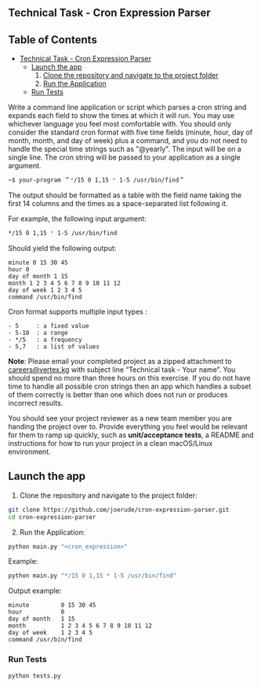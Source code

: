 ## Technical Task - Cron Expression Parser

## Table of Contents

- [Technical Task - Cron Expression Parser](#technical-task---cron-expression-parser)
  - [Launch the app](#launch-the-app)
    1. [Clone the repository and navigate to the project folder](#1-clone-the-repository-and-navigate-to-the-project-folder)
    2. [Run the Application](#2-run-the-application)
  - [Run Tests](#run-tests)


Write a command line application or script which parses a cron string and expands each field to show the times at which
it will run. You may use whichever language you feel most comfortable with.
You should only consider the standard cron format with five time fields (minute, hour, day of month, month, and day of
week) plus a command, and you do not need to handle the special time strings such as "@yearly". The input will be on a
single line.
The cron string will be passed to your application as a single argument.

```bash
~$ your-program ＂*/15 0 1,15 * 1-5 /usr/bin/find＂
```

The output should be formatted as a table with the field name taking the first 14 columns and the times as a
space-separated list following it.

For example, the following input argument:

```bash
*/15 0 1,15 * 1-5 /usr/bin/find
```

Should yield the following output:

```
minute 0 15 30 45 
hour 0 
day of month 1 15 
month 1 2 3 4 5 6 7 8 9 10 11 12 
day of week 1 2 3 4 5 
command /usr/bin/find
```

Cron format supports multiple input types :

```
- 5     : a fixed value
- 5-10  : a range
- */5   : a frequency
- 5,7   : a list of values 
```

**Note**: Please email your completed project as a zipped attachment to careers@vertex.kg with subject line “Technical
task - Your name”. You should spend no more than three hours on this exercise. If you do not have time to handle all
possible cron strings then an app which handles a subset of them correctly is better than one which does not run or
produces incorrect results.

You should see your project reviewer as a new team member you are handing the project over to. Provide everything you
feel would be relevant for them to ramp up quickly, such as **unit/acceptance tests**, a README and instructions for how
to
run your project in a clean macOS/Linux environment.

## Launch the app

1. Clone the repository and navigate to the project folder:

```bash
git clone https://github.com/joerude/cron-expression-parser.git
cd cron-expression-parser
```

2. Run the Application:

```bash
python main.py "<cron_expression>"
```

Example:

```bash
python main.py "*/15 0 1,15 * 1-5 /usr/bin/find"
```

Output example:
```
minute         0 15 30 45
hour           0
day of month   1 15
month          1 2 3 4 5 6 7 8 9 10 11 12
day of week    1 2 3 4 5
command /usr/bin/find
```

### Run Tests

```bash
python tests.py
```